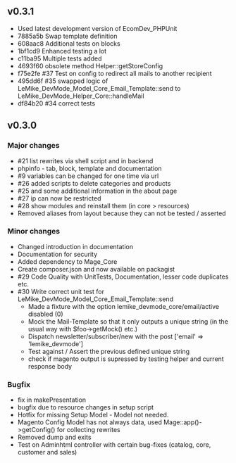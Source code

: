 ## v0.3.1

- Used latest development version of EcomDev_PHPUnit
- 7885a5b Swap template definition
- 608aac8 Additional tests on blocks
- 1bf1cd9 Enhanced testing a lot
- c11ba95 Multiple tests added
- 4693f60 obsolete method Helper::getStoreConfig
- f75e2fe #37 Test on config to redirect all mails to another recipient
- 495dd6f #35 swapped logic of LeMike_DevMode_Model_Core_Email_Template::send to
LeMike_DevMode_Helper_Core::handleMail
- df84b20 #34 correct tests


## v0.3.0

### Major changes

- #21 list rewrites via shell script and in backend
- phpinfo - tab, block, template and documentation
- #9 variables can be changed for one time via url
- #26 added scripts to delete categories and products
- #25 and some additional information in the about page
- #27 ip can now be restricted
- #28 show modules and reinstall them (in core > resources)
- Removed aliases from layout because they can not be tested / asserted

### Minor changes

- Changed introduction in documentation
- Documentation for security
- Added dependency to Mage_Core
- Create composer.json and now available on packagist
- #29 Code Quality with UnitTests, Documentation, lesser code duplicates etc.
- #30 Write correct unit test for LeMike_DevMode_Model_Core_Email_Template::send
  - Made a fixture with the option lemike_devmode_core/email/active disabled (0)
  - Mock the Mail-Template so that it only outputs a unique string (in the usual way with $foo->getMock() etc.)
  - Dispatch newsletter/subscriber/new with the post ['email' => 'lemike_devmode']
  - Test against / Assert the previous defined unique string
  - check if magento output is supressed by testing helper and current response body


### Bugfix

- fix in makePresentation
- bugfix due to resource changes in setup script
- Hotfix for missing Setup Model - Model not needed.
- Magento Config Model has not always data, used Mage::app()->getConfig() for collecting rewrites
- Removed dump and exits
- Test on Adminhtml controller with certain bug-fixes (catalog, core, customer and sales)
